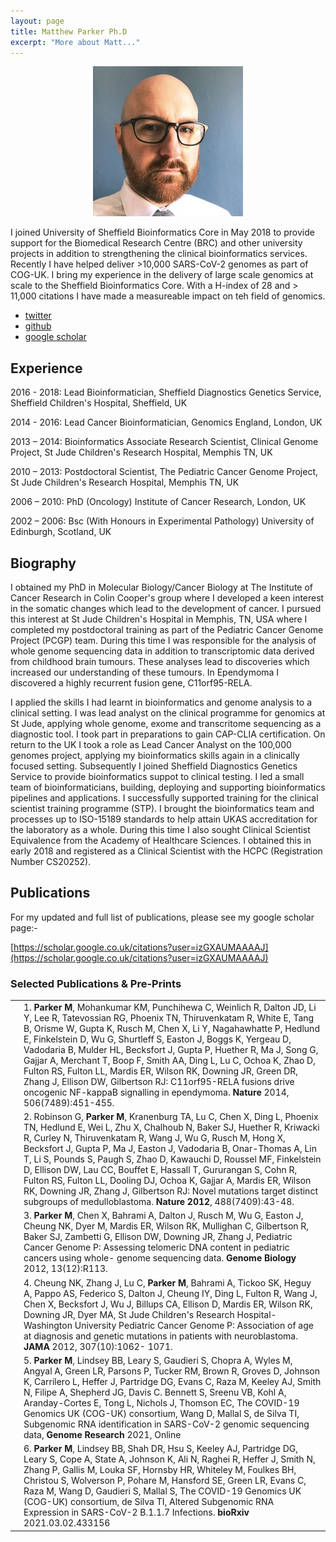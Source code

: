```yaml
---
layout: page
title: Matthew Parker Ph.D
excerpt: "More about Matt..."
---
```


<div style="text-align:center"><img src="images/matt.jpg"></div>

I joined University of Sheffield Bioinformatics Core in May 2018 to provide support for the Biomedical Research Centre (BRC) 
and other university projects in addition to strengthening the clinical bioinformatics services. Recently I have helped deliver 
\>10,000 SARS-CoV-2 genomes as part of COG-UK. I bring my experience in the delivery of large scale genomics at scale to the Sheffield
Bioinformatics Core. With a H-index of 28 and > 11,000 citations I have made a measureable impact on teh field of genomics.

- [twitter](https://twitter.com/bioinfomatt)
- [github](https://github.com/mattdmem)
- [google scholar](https://scholar.google.co.uk/citations?user=izGXAUMAAAAJ)

## Experience

2016 - 2018: Lead Bioinformatician, Sheffield Diagnostics Genetics Service, Sheffield Children's Hospital, Sheffield, UK

2014 - 2016: Lead Cancer Bioinformatician, Genomics England, London, UK

2013 – 2014: Bioinformatics Associate Research Scientist, Clinical Genome Project, St Jude Children's Research Hospital, Memphis TN, UK

2010 – 2013: Postdoctoral Scientist, The Pediatric Cancer Genome Project, St Jude Children's Research Hospital, Memphis TN, UK

2006 – 2010: PhD (Oncology) Institute of Cancer Research, London, UK

2002 – 2006: Bsc (With Honours in Experimental Pathology) University of Edinburgh, Scotland, UK

 
## Biography

I obtained my PhD in Molecular Biology/Cancer Biology at The Institute of Cancer Research in Colin Cooper's group where I developed a keen interest in the somatic changes which lead to the development of cancer. I pursued this interest at St Jude Children's Hospital in Memphis, TN, USA where I completed my postdoctoral training as part of the Pediatric Cancer Genome Project (PCGP) team. During this time I was responsible for the analysis of whole genome sequencing data in addition to transcriptomic data derived from childhood brain tumours. These analyses lead to discoveries which increased our understanding of these tumours. In Ependymoma I discovered a highly recurrent fusion gene, C11orf95-RELA.

I applied the skills I had learnt in bioinformatics and genome analysis to a clinical setting. I was lead analyst on the clinical programme for genomics at St Jude, applying whole genome, exome and transcritome sequencing as a diagnostic tool. I took part in preparations to gain CAP-CLIA certification. On return to the UK I took a role as Lead Cancer Analyst on the 100,000 genomes project, applying my bioinformatics skills again in a clinically focused setting. Subsequently I joined Sheffield Diagnostics Genetics Service to provide bioinformatics suppot to clinical testing. I led a small team of bioinformaticians, building, deploying and supporting bioinformatics pipelines and applications. I successfully supported training for the clinical scientist training programme (STP). I brought the bioinformatics team and processes up to ISO-15189 standards to help attain UKAS accreditation for the laboratory as a whole. During this time I also sought Clinical Scientist Equivalence from the Academy of Healthcare Sciences. I obtained this in early 2018 and registered as a Clinical Scientist with the HCPC (Registration Number CS20252).

## Publications

For my updated and full list of publications, please see my google scholar page:-

[https://scholar.google.co.uk/citations?user=izGXAUMAAAAJ](https://scholar.google.co.uk/citations?user=izGXAUMAAAAJ)

### Selected Publications & Pre-Prints

<table cellspacing="5" cellpadding="5">
<tr>
<td><div class='altmetric-embed' data-badge-type='donut' data-doi="10.1038/nature13109"></div></td>
<td>
1. <strong>Parker M</strong>, Mohankumar KM, Punchihewa C, Weinlich R, Dalton JD, Li Y, Lee
R, Tatevossian RG, Phoenix TN, Thiruvenkatam R, White E, Tang B, Orisme
W, Gupta K, Rusch M, Chen X, Li Y, Nagahawhatte P, Hedlund E, Finkelstein
D, Wu G, Shurtleff S, Easton J, Boggs K, Yergeau D, Vadodaria B, Mulder
HL, Becksfort J, Gupta P, Huether R, Ma J, Song G, Gajjar A, Merchant T,
Boop F, Smith AA, Ding L, Lu C, Ochoa K, Zhao D, Fulton RS, Fulton LL,
Mardis ER, Wilson RK, Downing JR, Green DR, Zhang J, Ellison DW,
Gilbertson RJ: C11orf95-RELA fusions drive oncogenic NF-kappaB
signalling in ependymoma. <strong>Nature</strong> 2014, 506(7489):451-455.
</td>
</tr>

<tr>
<td><div class='altmetric-embed' data-badge-type='donut' data-doi="10.1038/nature11213"></div></td>
<td>
2. Robinson G, <strong>Parker M</strong>, Kranenburg TA, Lu C, Chen X, Ding L, Phoenix TN,
Hedlund E, Wei L, Zhu X, Chalhoub N, Baker SJ, Huether R, Kriwacki R,
Curley N, Thiruvenkatam R, Wang J, Wu G, Rusch M, Hong X, Becksfort J,
Gupta P, Ma J, Easton J, Vadodaria B, Onar-Thomas A, Lin T, Li S, Pounds
S, Paugh S, Zhao D, Kawauchi D, Roussel MF, Finkelstein D, Ellison DW,
Lau CC, Bouffet E, Hassall T, Gururangan S, Cohn R, Fulton RS, Fulton LL,
Dooling DJ, Ochoa K, Gajjar A, Mardis ER, Wilson RK, Downing JR, Zhang J,
Gilbertson RJ: Novel mutations target distinct subgroups of
medulloblastoma. <strong>Nature 2012</strong>, 488(7409):43-48.
</td>
</tr>

<tr>
<td><div class='altmetric-embed' data-badge-type='donut' data-doi="10.1186/gb-2012-13-12-r113"></div></td>
<td>
3. <strong>Parker M</strong>, Chen X, Bahrami A, Dalton J, Rusch M, Wu G, Easton J, Cheung
NK, Dyer M, Mardis ER, Wilson RK, Mullighan C, Gilbertson R, Baker SJ,
Zambetti G, Ellison DW, Downing JR, Zhang J, Pediatric Cancer Genome P:
Assessing telomeric DNA content in pediatric cancers using whole-
genome sequencing data. <strong>Genome Biology</strong> 2012, 13(12):R113.
</td>
</tr>

<tr>
<td><div class='altmetric-embed' data-badge-type='donut' data-doi="10.1001/jama.2012.228"></div></td>
<td>
4. Cheung NK, Zhang J, Lu C, <strong>Parker M</strong>, Bahrami A, Tickoo SK, Heguy A,
Pappo AS, Federico S, Dalton J, Cheung IY, Ding L, Fulton R, Wang J, Chen
X, Becksfort J, Wu J, Billups CA, Ellison D, Mardis ER, Wilson RK, Downing
JR, Dyer MA, St Jude Children&#39;s Research Hospital-Washington University
Pediatric Cancer Genome P: Association of age at diagnosis and genetic
mutations in patients with neuroblastoma. <strong>JAMA</strong> 2012, 307(10):1062-
1071.
</td>
</tr>

<tr>
<td><div class='altmetric-embed' data-badge-type='donut' data-doi="10.1101/gr.268110.120"></div></td>
<td>
5. <strong>Parker M</strong>, Lindsey BB, Leary S, Gaudieri S, Chopra A, Wyles M, Angyal A,
Green LR, Parsons P, Tucker RM, Brown R, Groves D, Johnson K, Carrilero L, Heffer J,
Partridge DG, Evans C, Raza M, Keeley AJ, Smith N, Filipe A, Shepherd JG, Davis C.
Bennett S, Sreenu VB, Kohl A, Aranday-Cortes E, Tong L, Nichols J, Thomson EC,
The COVID-19 Genomics UK (COG-UK) consortium, Wang D, Mallal S, de Silva TI, 
Subgenomic RNA identification in SARS-CoV-2 genomic sequencing data, <strong>Genome Research</strong> 2021, Online
</td>
</tr>

<tr>
<td><div class='altmetric-embed' data-badge-type='donut' data-doi="10.1101/2021.03.02.433156"></div></td>
<td>
6. <strong>Parker M</strong>, Lindsey BB, Shah DR, Hsu S, Keeley AJ, Partridge DG, 
Leary S, Cope A, State A, Johnson K, Ali N, Raghei R, Heffer J, Smith N, 
Zhang P, Gallis M, Louka SF, Hornsby HR, Whiteley M, Foulkes BH, Christou S,
Wolverson P, Pohare M, Hansford SE, Green LR, Evans C, Raza M, Wang D, 
Gaudieri S, Mallal S, The COVID-19 Genomics UK (COG-UK) consortium, de Silva TI,
Altered Subgenomic RNA Expression in SARS-CoV-2 B.1.1.7 Infections. <strong>bioRxiv</strong> 2021.03.02.433156 
</td>
</tr>

</table>



<script type='text/javascript' src='https://d1bxh8uas1mnw7.cloudfront.net/assets/embed.js'></script>
